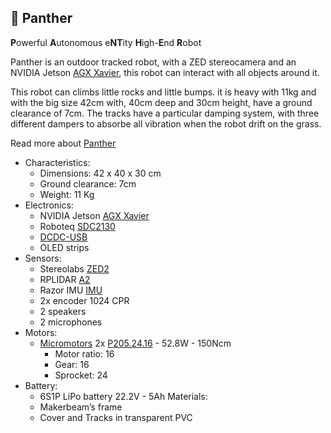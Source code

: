 :tiger2: Panther
------------
**P**owerful **A**utonomous e**NT**ity **H**igh-**E**nd **R**obot

Panther is an outdoor tracked robot, with a ZED stereocamera and an NVIDIA Jetson [AGX Xavier], this robot can interact with all objects around it.

This robot can climbs little rocks and little bumps. it is heavy with 11kg and with the big size 42cm with, 40cm deep and 30cm height, have a ground clearance of 7cm. The tracks have a particular damping system, with three different dampers to absorbe all vibration when the robot drift on the grass.

Read more about [Panther]

- Characteristics:
  - Dimensions: 42 x 40 x 30 cm
  - Ground clearance: 7cm
  - Weight: 11 Kg
- Electronics:
  - NVIDIA Jetson [AGX Xavier]
  - Roboteq [SDC2130]
  - [DCDC-USB]
  - OLED strips
- Sensors:
  - Stereolabs [ZED2]
  - RPLIDAR [A2]
  - Razor IMU [IMU]
  - 2x encoder 1024 CPR
  - 2 speakers
  - 2 microphones
- Motors:
  - [Micromotors] 2x [P205.24.16] - 52.8W - 150Ncm
    * Motor ratio: 16
    * Gear: 16
    * Sprocket: 24
- Battery:
  - 6S1P LiPo battery 22.2V - 5Ah
Materials:
  - Makerbeam’s frame
  - Cover and Tracks in transparent PVC

[Panther]: http://rnext.it/panther/

[AGX Xavier]: https://developer.nvidia.com/embedded/jetson-agx-xavier-developer-kit
[TX2]: http://www.nvidia.com/object/embedded-systems-dev-kits-modules.html
[Micromotors]: http://www.micromotors.eu/micro_motors_eng.html
[P205.24.16]: http://www.micromotors.eu/planetary_gear_motor_p205.html
[SDC2130]: https://www.roboteq.com/index.php/roboteq-products-and-services/brushed-dc-motor-controllers/249/sdc21xx-family
[Stereolabs]: https://www.stereolabs.com/
[ZED2]: https://www.stereolabs.com/zed-2/
[A2]: https://www.slamtec.com/en/Lidar/A2
[ROS]: http://www.ros.org/
[DCDC-USB]: https://www.mini-box.com/DCDC-USB?sc=8&category=981
[IMU]: http://wiki.ros.org/razor_imu_9dof
